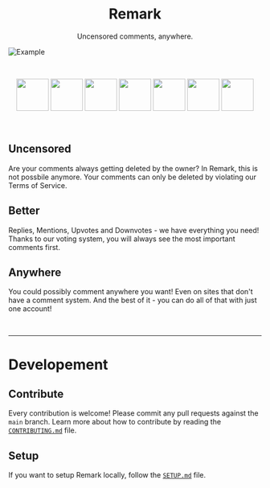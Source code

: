 <h1 align="center">Remark</h1>
<p align="center">Uncensored comments, anywhere.</p>

![Example](https://imgur.com/JsNeGCv.png)

<br />
<!-- TODO: Update href's -->
<p align="center">
  <a href="https://chrome.google.com/webstore/detail/remark/x" target="_blank"><img src="https://imgur.com/3C4iKO0.png" width="64" height="64"></a>
  <a href="https://addons.mozilla.org/firefox/addon/remark/x" target="_blank"><img src="https://imgur.com/ihXsdDO.png" width="64" height="64"></a>
  <a href="https://microsoftedge.microsoft.com/addons/detail/remark/x" target="_blank"><img src="https://imgur.com/vMcaXaw.png" width="64" height="64"></a>
  <a href="https://addons.opera.com/extensions/details/remark/" target="_blank"><img src="https://imgur.com/nSJ9htU.png" width="64" height="64"></a>
  <a href="https://chrome.google.com/webstore/detail/remark/x" target="_blank"><img src="https://imgur.com/EuDp4vP.png" width="64" height="64"></a>
  <a href="https://chrome.google.com/webstore/detail/remark/x" target="_blank"><img src="https://imgur.com/z8yjLZ2.png" width="64" height="64"></a>
  <a href="https://addons.mozilla.org/firefox/addon/remark/" target="_blank"><img src="https://imgur.com/MQYBSrD.png" width="64" height="64"></a>
</p>
<br />

## Uncensored

Are your comments always getting deleted by the owner? In Remark, this is not possbile anymore. Your comments can only be deleted by violating our Terms of Service.

## Better

Replies, Mentions, Upvotes and Downvotes - we have everything you need! Thanks to our voting system, you will always see the most important comments first.

## Anywhere

You could possibly comment anywhere you want! Even on sites that don't have a comment system. And the best of it - you can do all of that with just one account!

<br />

---

# Developement

## Contribute

Every contribution is welcome! Please commit any pull requests against the `main` branch. Learn more about how to contribute by reading the [`CONTRIBUTING.md`](CONTRIBUTING.md) file.

## Setup

If you want to setup Remark locally, follow the [`SETUP.md`](SETUP.md) file.

